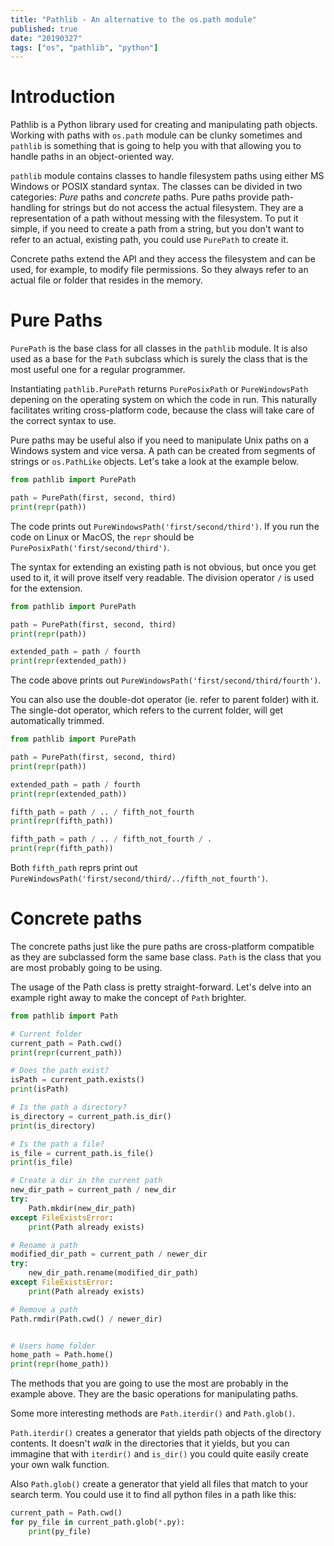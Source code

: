 ```yaml
---
title: "Pathlib - An alternative to the os.path module"
published: true
date: "20190327"
tags: ["os", "pathlib", "python"]
---
```


# Introduction

Pathlib is a Python library used for creating and manipulating path objects. Working with paths with `os.path` module can be clunky sometimes and `pathlib` is something that is going to help you with that allowing you to handle paths in an object-oriented way.

`pathlib` module contains classes to handle filesystem paths using either MS Windows or POSIX standard syntax. The classes can be divided in two categories: _Pure_ paths and _concrete_ paths. Pure paths provide path-handling for strings but do not access the actual filesystem. They are a representation of a path without messing with the filesystem. To put it simple, if you need to create a path from a string, but you don't want to refer to an actual, existing path, you could use `PurePath` to create it.

Concrete paths extend the API and they access the filesystem and can be used, for example, to modify file permissions. So they always refer to an actual file or folder that resides in the memory.

# Pure Paths

`PurePath` is the base class for all classes in the `pathlib` module. It is also used as a base for the `Path` subclass which is surely the class that is the most useful one for a regular programmer.

Instantiating `pathlib.PurePath` returns `PurePosixPath` or `PureWindowsPath` depening on the operating system on which the code in run. This naturally facilitates writing cross-platform code, because the class will take care of the correct syntax to use.

Pure paths may be useful also if you need to manipulate Unix paths on a Windows system and vice versa. A path can be created from segments of strings or `os.PathLike` objects. Let's take a look at the example below.

```py
from pathlib import PurePath

path = PurePath(first, second, third)
print(repr(path))
```

The code prints out `PureWindowsPath('first/second/third')`. If you run the code on Linux or MacOS, the `repr` should be `PurePosixPath('first/second/third')`.

The syntax for extending an existing path is not obvious, but once you get used to it, it will prove itself very readable. The division operator `/` is used for the extension.

```py
from pathlib import PurePath

path = PurePath(first, second, third)
print(repr(path))

extended_path = path / fourth
print(repr(extended_path))
```

The code above prints out `PureWindowsPath('first/second/third/fourth')`.

You can also use the double-dot operator (ie. refer to parent folder) with it. The single-dot operator, which refers to the current folder, will get automatically trimmed.

```py
from pathlib import PurePath

path = PurePath(first, second, third)
print(repr(path))

extended_path = path / fourth
print(repr(extended_path))

fifth_path = path / .. / fifth_not_fourth
print(repr(fifth_path))

fifth_path = path / .. / fifth_not_fourth / .
print(repr(fifth_path))
```

Both `fifth_path` reprs print out `PureWindowsPath('first/second/third/../fifth_not_fourth')`.

# Concrete paths

The concrete paths just like the pure paths are cross-platform compatible as they are subclassed form the same base class. `Path` is the class that you are most probably going to be using.

The usage of the Path class is pretty straight-forward. Let's delve into an example right away to make the concept of `Path` brighter.

```py
from pathlib import Path

# Current folder
current_path = Path.cwd()
print(repr(current_path))

# Does the path exist?
isPath = current_path.exists()
print(isPath)

# Is the path a directory?
is_directory = current_path.is_dir()
print(is_directory)

# Is the path a file?
is_file = current_path.is_file()
print(is_file)

# Create a dir in the current path
new_dir_path = current_path / new_dir
try:
    Path.mkdir(new_dir_path)
except FileExistsError:
    print(Path already exists)

# Rename a path
modified_dir_path = current_path / newer_dir
try:
    new_dir_path.rename(modified_dir_path)
except FileExistsError:
    print(Path already exists)

# Remove a path
Path.rmdir(Path.cwd() / newer_dir)


# Users home folder
home_path = Path.home()
print(repr(home_path))
```

The methods that you are going to use the most are probably in the example above. They are the basic operations for manipulating paths.

Some more interesting methods are `Path.iterdir()` and `Path.glob()`.

`Path.iterdir()` creates a generator that yields path objects of the directory contents. It doesn't _walk_ in the directories that it yields, but you can immagine that with `iterdir()` and `is_dir()` you could quite easily create your own walk function.

Also `Path.glob()` create a generator that yield all files that match to your search term. You could use it to find all python files in a path like this:

```py
current_path = Path.cwd()
for py_file in current_path.glob(*.py):
    print(py_file)
```

